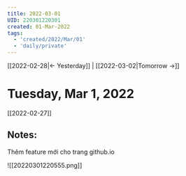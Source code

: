 ```yaml
---
title: 2022-03-01
UID: 220301220301
created: 01-Mar-2022
tags:
  - 'created/2022/Mar/01'
  - 'daily/private'
---
```

[[2022-02-28|<- Yesterday]] | [[2022-03-02|Tomorrow ->]]
# Tuesday, Mar 1, 2022
[[2022-02-27]]
## Notes:
Thêm feature mới cho trang github.io

![[20220301220555.png]]

